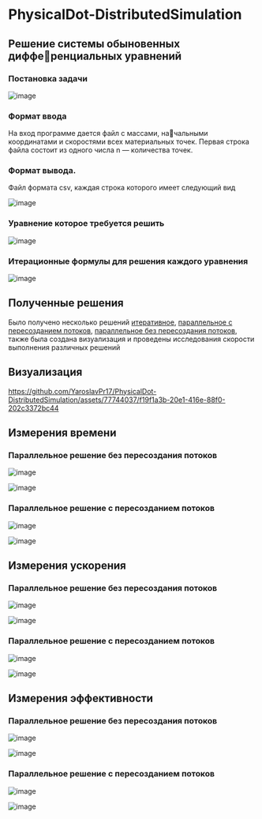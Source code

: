 # PhysicalDot-DistributedSimulation

## Решение системы обыновенных дифференциальных уравнений

### Постановка задачи
![image](https://github.com/YaroslavPr17/PhysicalDot-DistributedSimulation/assets/77744037/7711db46-2ef8-431e-9d38-ad1adbc65757)

### Формат ввода
На вход программе дается файл с массами, начальными координатами и скоростями всех материальных точек.
Первая строка файла состоит из одного числа n — количества
точек.

### Формат вывода.
Файл формата csv, каждая строка которого
имеет следующий вид

![image](https://github.com/YaroslavPr17/PhysicalDot-DistributedSimulation/assets/77744037/d1b93fb2-2b00-448f-a67c-cf58889e1630)

### Уравнение которое требуется решить

![image](https://github.com/YaroslavPr17/PhysicalDot-DistributedSimulation/assets/77744037/c16de5b9-e988-4198-9d4d-ca66b0135512)

### Итерационные формулы для решения каждого уравнения

![image](https://github.com/YaroslavPr17/PhysicalDot-DistributedSimulation/assets/77744037/1e7dbdd6-3643-4749-9a6e-a6e9e984105a)

## Полученные решения
Было получено несколько решений [итеративное](https://github.com/YaroslavPr17/PhysicalDot-DistributedSimulation/blob/development/src/single_thread.c), [параллельное с пересозданием потоков](https://github.com/YaroslavPr17/PhysicalDot-DistributedSimulation/blob/development/src/multi_thread_repeated_threading.c), [параллельное без пересоздания потоков](https://github.com/YaroslavPr17/PhysicalDot-DistributedSimulation/blob/development/src/multi_thread.c),  также была создана визуализация и проведены исследования скорости выполнения различных решений

## Визуализация

https://github.com/YaroslavPr17/PhysicalDot-DistributedSimulation/assets/77744037/f19f1a3b-20e1-416e-88f0-202c3372bc44

## Измерения времени

### Параллельное решение без пересоздания потоков

![image](https://github.com/YaroslavPr17/PhysicalDot-DistributedSimulation/assets/77744037/38ef8180-e8b1-4399-8b55-cf006e5223b8)

![image](https://github.com/YaroslavPr17/PhysicalDot-DistributedSimulation/assets/77744037/e7e37548-2825-4798-be9c-63b1ca556812)

### Параллельное решение с пересозданием потоков

![image](https://github.com/YaroslavPr17/PhysicalDot-DistributedSimulation/assets/77744037/dfdf11a2-7ebc-4395-84f0-4609365da990)

![image](https://github.com/YaroslavPr17/PhysicalDot-DistributedSimulation/assets/77744037/47cee8c6-43ed-4168-b031-a2f96655dd43)

## Измерения ускорения

### Параллельное решение без пересоздания потоков

![image](https://github.com/YaroslavPr17/PhysicalDot-DistributedSimulation/assets/77744037/b7e98bd5-1c42-4561-b6d7-ea89f674729b)

![image](https://github.com/YaroslavPr17/PhysicalDot-DistributedSimulation/assets/77744037/16144002-31b6-4e61-8dd6-00e0fb42727d)

### Параллельное решение с пересозданием потоков

![image](https://github.com/YaroslavPr17/PhysicalDot-DistributedSimulation/assets/77744037/084b7f7b-c42b-4d29-a6f3-8efda91ac0cf)

![image](https://github.com/YaroslavPr17/PhysicalDot-DistributedSimulation/assets/77744037/5d25b877-ffab-4fe5-a2c3-fd188599ed91)

## Измерения эффективности

### Параллельное решение без пересоздания потоков

![image](https://github.com/YaroslavPr17/PhysicalDot-DistributedSimulation/assets/77744037/893f590a-98f7-4801-9821-c5f615bab891)

![image](https://github.com/YaroslavPr17/PhysicalDot-DistributedSimulation/assets/77744037/3b063801-cc72-4508-b029-2bd5a600cdfa)

### Параллельное решение с пересозданием потоков

![image](https://github.com/YaroslavPr17/PhysicalDot-DistributedSimulation/assets/77744037/c6ae48f3-215c-4901-8e90-7b39980d94cb)

![image](https://github.com/YaroslavPr17/PhysicalDot-DistributedSimulation/assets/77744037/e41c61dc-25a6-4f66-be6b-a63d16cdc9ed)


